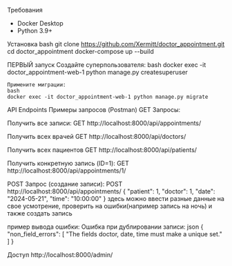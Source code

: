 Требования
- Docker Desktop
- Python 3.9+

Установка
bash
git clone https://github.com/Xermitt/doctor_appointment.git
cd doctor_appointment
docker-compose up --build


ПЕРВЫЙ запуск
    Создайте суперпользователя:
    bash
    docker exec -it doctor_appointment-web-1 python manage.py createsuperuser

    Примените миграции:
    bash
    docker exec -it doctor_appointment-web-1 python manage.py migrate


API Endpoints
Примеры запросов (Postman)
GET Запросы:

Получить все записи:
GET http://localhost:8000/api/appointments/

Получить всех врачей
GET http://localhost:8000/api/doctors/

Получить всех пациентов
GET http://localhost:8000/api/patients/

Получить конкретную запись (ID=1):
GET http://localhost:8000/api/appointments/1/

POST Запрос (создание записи):
POST http://localhost:8000/api/appointments/
{
    "patient": 1,
    "doctor": 1,
    "date": "2024-05-21",
    "time": "10:00:00"
}
здесь можно ввести разные данные на свое усмотрение, проверить на ошибки(например запись на ночь) и также создать запись


пример вывода ошибки:
Ошибка при дублировании записи:
json
{
    "non_field_errors": [
        "The fields doctor, date, time must make a unique set."
    ]
}


Доступ
http://localhost:8000/admin/